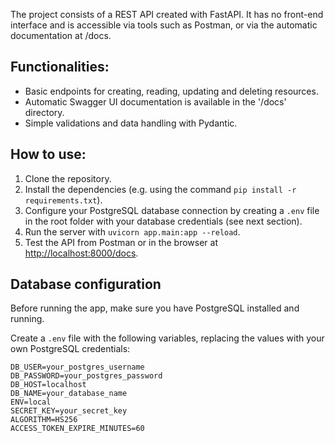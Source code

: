 The project consists of a REST API created with FastAPI. It has no front-end interface and is accessible via tools such as Postman, or via the automatic documentation at /docs.

## Functionalities:

- Basic endpoints for creating, reading, updating and deleting resources.
- Automatic Swagger UI documentation is available in the '/docs' directory.
- Simple validations and data handling with Pydantic.

## How to use:

1. Clone the repository.
2. Install the dependencies (e.g. using the command `pip install -r requirements.txt`).
3. Configure your PostgreSQL database connection by creating a `.env` file in the root folder with your database credentials (see next section).
4. Run the server with `uvicorn app.main:app --reload`.
5. Test the API from Postman or in the browser at [http://localhost:8000/docs](http://localhost:8000/docs).

## Database configuration

Before running the app, make sure you have PostgreSQL installed and running.

Create a `.env` file with the following variables, replacing the values with your own PostgreSQL credentials:

```env
DB_USER=your_postgres_username
DB_PASSWORD=your_postgres_password
DB_HOST=localhost
DB_NAME=your_database_name
ENV=local
SECRET_KEY=your_secret_key
ALGORITHM=HS256
ACCESS_TOKEN_EXPIRE_MINUTES=60
